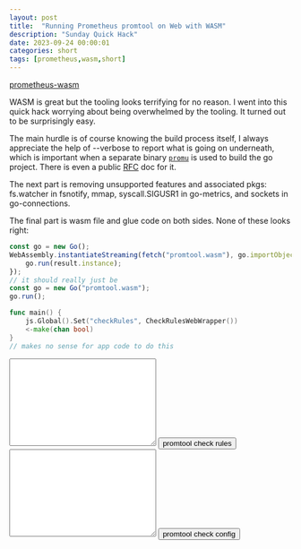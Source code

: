 ```yaml
---
layout: post
title:  "Running Prometheus promtool on Web with WASM"
description: "Sunday Quick Hack"
date: 2023-09-24 00:00:01
categories: short
tags: [prometheus,wasm,short]
---
```

[prometheus-wasm](https://github.com/josherich/prometheus-wasm)

WASM is great but the tooling looks terrifying for no reason. I went into this quick hack worrying about being overwhelmed by the tooling. It turned out to be surprisingly easy.

The main hurdle is of course knowing the build process itself, I always appreciate the help of --verbose to report what is going on underneath, which is important when a separate binary [`promu`](https://github.com/prometheus/promu) is used to build the go project. There is even a public [RFC](https://docs.google.com/document/d/1Ql-f_aThl-2eB5v3QdKV_zgBdetLLbdxxChpy-TnWSE/edit#heading=h.24x0bg1hyuak) doc for it.

The next part is removing unsupported features and associated pkgs: fs.watcher in fsnotify, mmap, syscall.SIGUSR1 in go-metrics, and sockets in go-connections.

The final part is wasm file and glue code on both sides. None of these looks right:
```js
const go = new Go();
WebAssembly.instantiateStreaming(fetch("promtool.wasm"), go.importObject).then((result) => {
    go.run(result.instance);
});
// it should really just be
const go = new Go("promtool.wasm");
go.run();
```

```go
func main() {
	js.Global().Set("checkRules", CheckRulesWebWrapper())
	<-make(chan bool)
}
// makes no sense for app code to do this
```

<section>
    <textarea name="" id="rules" cols="30" rows="10"></textarea>
    <button id="check_rules" onclick="checkRules()">promtool check rules</button>
</section>
<section>
    <textarea name="" id="config" cols="30" rows="10"></textarea>
    <button id="check_config" onclick="checkConfig()">promtool check config</button>
</section>

<script src="../../js/wasm_exec.js"></script>
<script>
  const go = new Go();
  WebAssembly.instantiateStreaming(fetch("../../js/promtool.wasm"), go.importObject).then((result) => {
      go.run(result.instance);
      const ruleExample = `groups:
  - name: example
    rules:
    - record: code:prometheus_http_requests_total:sum
      expr: sum by (code) (prometheus_http_requests_total)`;
            const res = checkRules(ruleExample);
            console.log(`Result of "promtool check rules"`, res);

            document.getElementById("rules").value = ruleExample;
            document.getElementById("check_rules").onclick = () => {
                const rules = document.getElementById("rules").value;
                const res = checkRules(rules);
                window.alert(res);
            };

            const configExample = `# my global config
global:
  scrape_interval: 15s # Set the scrape interval to every 15 seconds. Default is every 1 minute.
  evaluation_interval: 15s # Evaluate rules every 15 seconds. The default is every 1 minute.
  # scrape_timeout is set to the global default (10s).

# Alertmanager configuration
alerting:
  alertmanagers:
    - static_configs:
        - targets:
          # - alertmanager:9093

# Load rules once and periodically evaluate them according to the global 'evaluation_interval'.
rule_files:
  # - "first_rules.yml"
  # - "second_rules.yml"

# A scrape configuration containing exactly one endpoint to scrape:
# Here it's Prometheus itself.
scrape_configs:
  # The job name is added as a label job=<job_name> to any timeseries scraped from this config.
  - job_name: "prometheus"

    # metrics_path defaults to '/metrics'
    # scheme defaults to 'http'.

    static_configs:
      - targets: ["localhost:9090"]`;
    document.getElementById("config").value = configExample;
    document.getElementById("check_config").onclick = () => {
        const config = document.getElementById("config").value;
        const res = checkConfig(config, false, false, 'all');
        window.alert(res);
    };
});
</script>
